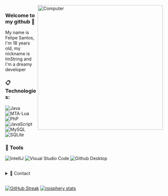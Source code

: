 <img src="https://raw.githubusercontent.com/MicaelliMedeiros/micaellimedeiros/master/image/computer-illustration.png" min-width="400px" max-width="400px" width="400px" align="right" alt="Computer">

### Welcome to my github 💫
My name is Felipe Santos, I'm 18 years old, my nickname is ImString and I'm a dreamy developer

### :clipboard: Technologies:

  ![Java](https://img.shields.io/badge/Java-ED8B00?style=for-the-badge&logo=java&logoColor=white)
  ![MTA-Lua](https://img.shields.io/badge/MTALUA-732cc9?style=for-the-badge&logo=lua&logoColor=17042e)
  ![PhP](https://img.shields.io/badge/PhP-777BB3?style=for-the-badge&logo=php&logoColor=white)
  ![JavaScript](https://img.shields.io/badge/JavaScript-ffbf00?style=for-the-badge&logo=javascript&logoColor=white)
  ![MySQL](https://img.shields.io/badge/MySQL-00000F?style=for-the-badge&logo=mysql&logoColor=white)
  ![SQLite](https://img.shields.io/badge/SQLite-07405E?style=for-the-badge&logo=sqlite&logoColor=white)

### 🚀 Tools

  ![IntelliJ](https://img.shields.io/badge/IntelliJ-000000?style=for-the-badge&logo=intellij-idea&logoColor=blue)
  ![Visual Studio Code](https://img.shields.io/badge/VSCode-008B8B?style=for-the-badge&logo=visual-studio-code&logoColor=blue)
  ![Github Desktop](https://img.shields.io/badge/GitHub_Desktop-gray?style=for-the-badge&logo=github&logoColor=purple)

<br/>

<details>
  <summary>💬 Contact</summary>
   </br>    <img align="left" alt="Discord" target="_blank" width="25px" src="https://raw.githubusercontent.com/anuraghazra/anuraghazra/master/assets/discord-round.svg"/>
  <string>imstring</string>
  
   </br> <img align="left" alt="Twitter" target="_blank" width="25px" src="https://raw.githubusercontent.com/anuraghazra/anuraghazra/master/assets/twitter.svg"/>
  <string>@Felipe_Aug11</string> </br>
</details> 
  
<br/>

[![GitHub Streak](http://github-readme-streak-stats.herokuapp.com?user=ImString&theme=tokyonight&fire=DD6400&ring=DD6400&currStreakNum=DD985F&stroke=484848)](https://git.io/streak-stats)
[![nosphery stats](https://github-readme-stats.vercel.app/api?username=ImString&layout=compact&theme=tokyonight&hide_title=true&show_icons=true&count_private=true)](https://github.com/ImString/)
